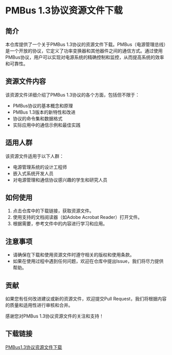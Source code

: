 # PMBus 1.3协议资源文件下载

## 简介

本仓库提供了一个关于PMBus 1.3协议的资源文件下载。PMBus（电源管理总线）是一个开放的协议，它定义了功率变换器和其他器件之间的通信方式。通过使用PMBus协议，用户可以实现对电源系统的精确控制和监控，从而提高系统的效率和可靠性。

## 资源文件内容

该资源文件详细介绍了PMBus 1.3协议的各个方面，包括但不限于：

- PMBus协议的基本概念和原理
- PMBus 1.3版本的新特性和改进
- 协议的命令集和数据格式
- 实际应用中的通信示例和最佳实践

## 适用人群

该资源文件适用于以下人群：

- 电源管理系统的设计工程师
- 嵌入式系统开发人员
- 对电源管理和通信协议感兴趣的学生和研究人员

## 如何使用

1. 点击仓库中的下载链接，获取资源文件。
2. 使用支持的文档阅读器（如Adobe Acrobat Reader）打开文件。
3. 根据需要，参考文件中的内容进行学习和应用。

## 注意事项

- 请确保在下载和使用资源文件时遵守相关的版权和使用条款。
- 如果在使用过程中遇到任何问题，欢迎在仓库中提出Issue，我们将尽力提供帮助。

## 贡献

如果您有任何改进建议或新的资源文件，欢迎提交Pull Request，我们将根据内容的质量和适用性进行审核和合并。

感谢您对PMBus 1.3协议资源文件的关注和支持！

## 下载链接

[PMBus1.3协议资源文件下载](https://pan.quark.cn/s/4fd14331afcc)